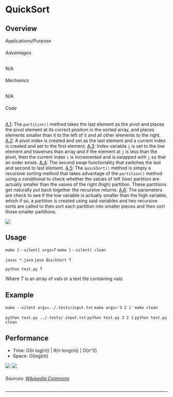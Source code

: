 # QuickSort

Overview
---
Applications/Purpose

###### Advantages
N/A

###### Mechanics
N/A

###### Code
[A.1](): The `partition()` method takes the last element as the pivot and places the 
pivot element at its correct position in the sorted array, and places elements 
smaller than it to the left of it and all other elements to the right.
[A.2](): A pivot index is created and set as the last element and a current 
index is created and set to the first element.
[A.3](): Index variable `j` is set to the low element and traverses than array and 
if the element at `j` is less than the pivot, then the current index `i` is 
incremented and is swapped with `j` so that an order exists.
[A.4](): The second swap functionality that switches the last and second to last 
element.
[A.5](): The `quickSort()` method is simply a recursive sorting method that takes 
advantage of the `partition()` method using a conditional to check whether the 
values of left (low) partition are actually smaller than the values of the 
right (high) partition. These partitions get naturally put back together 
the recursive returns.
[A.6](): The parameters are check to see if the low variable is actually smaller 
than the high variable, which if so, a partition is created using said variables 
and two recursive sorts are called to then sort each partition into smaller 
pieces and then sort those smaller partitions.

![][1]

Usage
---
`make [--silent] args=T`
`make [--silent] clean`

`javac *.java`
`java QuickSort T`

`python test.py T`

Where _T_ is an array of vals or a text file containing vals. 


Example
---
`make --silent args=../.tests/input.txt`
`make args='3 2 1'`
`make clean`

`python test.py ../.tests/.input.txt`
`python test.py 3 2 1`
`python test.py clean`


Performance
---
* Time: Ω(n log(n)) | θ(n long(n)) | O(n^2)
* Space: O(log(n))

![][2]
![][3]

###### Sources: [Wikipedia Commons](https://commons.wikimedia.org/wiki/Main_Page)

--------------------------------------------------------------------------------
[1]: ./.res/img1.gif
[2]: ./.res/img2.png
[3]: ./.res/img3.gif
